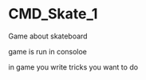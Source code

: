 # CMD_Skate_1
Game about skateboard

game is run in consoloe

in game you write tricks you want to do 
